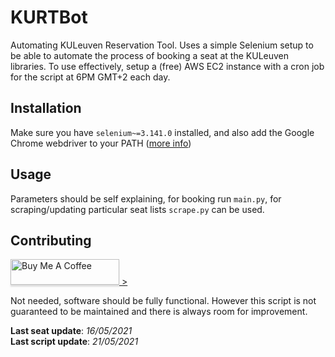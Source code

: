 # KURTBot
Automating KULeuven Reservation Tool. Uses a simple Selenium setup to be able to automate the process of booking a seat at the KULeuven libraries. To use effectively, setup a (free) AWS EC2 instance with a cron job for the script at 6PM GMT+2 each day.

## Installation
Make sure you have `selenium~=3.141.0` installed, and also add the Google Chrome webdriver to your PATH ([more info](https://chromedriver.chromium.org/getting-started))
## Usage
Parameters should be self explaining, for booking run `main.py`, for scraping/updating particular seat lists `scrape.py` can be used.
## Contributing
<a href="https://www.buymeacoffee.com/olivierv" target="_blank"><img src="https://cdn.buymeacoffee.com/buttons/v2/default-yellow.png" alt="Buy Me A Coffee" style="height: 41px !important;width: 174px !important;box-shadow: 0px 3px 2px 0px rgba(190, 190, 190, 0.5) !important;-webkit-box-shadow: 0px 3px 2px 0px rgba(190, 190, 190, 0.5) !important;" > ></a>

Not needed, software should be fully functional. However this script is not guaranteed to be maintained and there is always room for improvement.  
  
**Last seat update**: *16/05/2021*  
**Last script update**: *21/05/2021*
